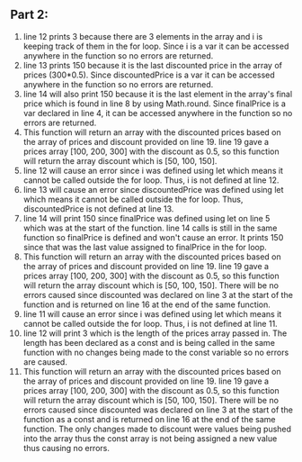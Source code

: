 ## Part 2:
1. line 12 prints 3 because there are 3 elements in the array and i is keeping track of them in the for loop. Since i is a var it can be accessed anywhere in the function so no errors are returned.
2. line 13 prints 150 because it is the last discounted price in the array of prices (300*0.5). Since discountedPrice is a var it can be accessed anywhere in the function so no errors are returned.
3. line 14 will also print 150 because it is the last element in the array's final price which is found in line 8 by using Math.round. Since finalPrice is a var declared in line 4, it can be accessed anywhere in the function so no errors are returned.
4. This function will return an array with the discounted prices based on the array of prices and discount provided on line 19. line 19 gave a prices array [100, 200, 300] with the discount as 0.5, so this function will return the array discount which is [50, 100, 150].
5. line 12 will cause an error since i was defined using let which means it cannot be called outside the for loop. Thus, i is not defined at line 12.
6. line 13 will cause an error since discountedPrice was defined using let which means it cannot be called outside the for loop. Thus, discountedPrice is not defined at line 13.
7. line 14 will print 150 since finalPrice was defined using let on line 5 which was at the start of the function. line 14 calls is still in the same function so finalPrice is defined and won't cause an error. It prints 150 since that was the last value assigned to finalPrice in the for loop.
8. This function will return an array with the discounted prices based on the array of prices and discount provided on line 19. line 19 gave a prices array [100, 200, 300] with the discount as 0.5, so this function will return the array discount which is [50, 100, 150]. There will be no errors caused since discounted was declared on line 3 at the start of the function and is returned on line 16 at the end of the same function.
9. line 11 will cause an error since i was defined using let which means it cannot be called outside the for loop. Thus, i is not defined at line 11.
10. line 12 will print 3 which is the length of the prices array passed in. The length has been declared as a const and is being called in the same function with no changes being made to the const variable so no errors are caused.
11. This function will return an array with the discounted prices based on the array of prices and discount provided on line 19. line 19 gave a prices array [100, 200, 300] with the discount as 0.5, so this function will return the array discount which is [50, 100, 150]. There will be no errors caused since discounted was declared on line 3 at the start of the function as a const and is returned on line 16 at the end of the same function. The only changes made to discount were values being pushed into the array thus the const array is not being assigned a new value thus causing no errors.